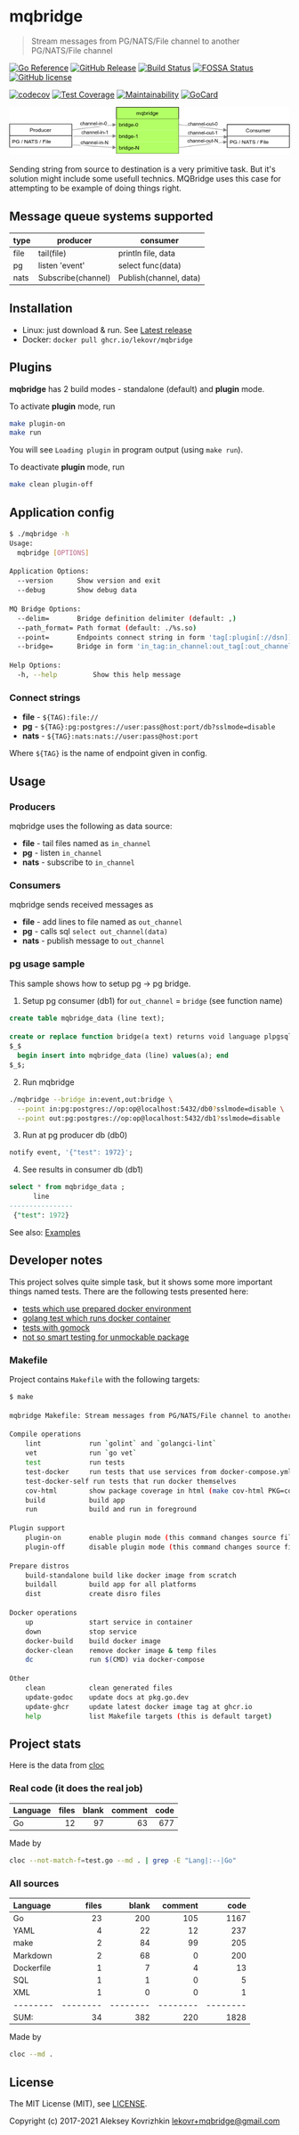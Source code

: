 # mqbridge

> Stream messages from PG/NATS/File channel to another PG/NATS/File channel

[![Go Reference][ref1]][ref2]
 [![GitHub Release][gr1]][gr2]
 [![Build Status][bs1]][bs2]
 [![FOSSA Status][fs1]][fs2]
 [![GitHub license][gl1]][gl2]

[![codecov][cc1]][cc2]
 [![Test Coverage][cct1]][cct2]
 [![Maintainability][ccm1]][ccm2]
 [![GoCard][gc1]][gc2]

[cct1]: https://api.codeclimate.com/v1/badges/0f7f2d4314b28b45e333/test_coverage
[cct2]: https://codeclimate.com/github/LeKovr/mqbridge/test_coverage
[ccm1]: https://api.codeclimate.com/v1/badges/0f7f2d4314b28b45e333/maintainability
[ccm2]: https://codeclimate.com/github/LeKovr/mqbridge/maintainability
[fs1]: https://app.fossa.com/api/projects/git%2Bgithub.com%2FLeKovr%2Fmqbridge.svg?type=shield
[fs2]: https://app.fossa.com/projects/git%2Bgithub.com%2FLeKovr%2Fmqbridge?ref=badge_shield
[ref1]: https://pkg.go.dev/badge/github.com/LeKovr/mqbridge.svg
[ref2]: https://pkg.go.dev/github.com/LeKovr/mqbridge
[cc1]: https://codecov.io/gh/LeKovr/mqbridge/branch/master/graph/badge.svg
[cc2]: https://codecov.io/gh/LeKovr/mqbridge
[gc1]: https://goreportcard.com/badge/github.com/LeKovr/mqbridge
[gc2]: https://goreportcard.com/report/github.com/LeKovr/mqbridge
[bs1]: https://cloud.drone.io/api/badges/LeKovr/mqbridge/status.svg
[bs2]: https://cloud.drone.io/LeKovr/mqbridge
[gr1]: https://img.shields.io/github/release/LeKovr/mqbridge.svg
[gr2]: https://github.com/LeKovr/mqbridge/releases
[gl1]: https://img.shields.io/github/license/LeKovr/mqbridge.svg
[gl2]: https://github.com/LeKovr/mqbridge/blob/master/LICENSE

![Data flow](draw.io.dia.png)

Sending string from source to destination is a very primitive task. But it's solution might include some usefull technics. MQBridge uses this case for attempting to be example of doing things right.

## Message queue systems supported

  type | producer | consumer
-------|----------|----------
 file  | tail(file) | println file, data
  pg   | listen 'event' | select func(data)
  nats | Subscribe(channel) | Publish(channel, data)

## Installation

* Linux: just download & run. See [Latest release](https://github.com/LeKovr/mqbridge/releases/latest)
* Docker: `docker pull ghcr.io/lekovr/mqbridge`

## Plugins

**mqbridge** has 2 build modes - standalone (default) and **plugin** mode.

To activate **plugin** mode, run

```sh
make plugin-on
make run
```

You will see `Loading plugin` in program output (using `make run`).

To deactivate **plugin** mode, run

```sh
make clean plugin-off
```

## Application config

```sh
$ ./mqbridge -h
Usage:
  mqbridge [OPTIONS]

Application Options:
  --version      Show version and exit
  --debug        Show debug data

MQ Bridge Options:
  --delim=       Bridge definition delimiter (default: ,)
  --path_format= Path format (default: ./%s.so)
  --point=       Endpoints connect string in form 'tag[:plugin[://dsn]]' (default: io:file)
  --bridge=      Bridge in form 'in_tag:in_channel:out_tag[:out_channel]' (default: io:src.txt,io:dst.txt)

Help Options:
  -h, --help         Show this help message
```

### Connect strings

* **file** - `${TAG):file://`
* **pg** - `${TAG}:pg:postgres://user:pass@host:port/db?sslmode=disable`
* **nats** - `${TAG}:nats:nats://user:pass@host:port`

Where `${TAG}` is the name of endpoint given in config.

## Usage

### Producers

mqbridge uses the following as data source:

* **file** - tail files named as `in_channel`
* **pg** - listen `in_channel`
* **nats** - subscribe to `in_channel`

### Consumers

mqbridge sends received messages as

* **file** - add lines to file named as `out_channel`
* **pg** - calls sql `select out_channel(data)`
* **nats** - publish message to `out_channel`

### pg usage sample

This sample shows how to setup pg -> pg bridge.

1. Setup pg consumer (db1) for `out_channel` = `bridge` (see function name)

```sql
create table mqbridge_data (line text);

create or replace function bridge(a text) returns void language plpgsql as
$_$ 
  begin insert into mqbridge_data (line) values(a); end 
$_$;
```

2. Run mqbridge

```sh
./mqbridge --bridge in:event,out:bridge \
  --point in:pg:postgres://op:op@localhost:5432/db0?sslmode=disable \
  --point out:pg:postgres://op:op@localhost:5432/db1?sslmode=disable
```

3. Run at pg producer db (db0)

```sql
notify event, '{"test": 1972}';
```

4. See results in consumer db (db1)

```sql
select * from mqbridge_data ;
      line     
----------------
 {"test": 1972}
```

See also: [Examples](examples/)

## Developer notes

This project solves quite simple task, but it shows some more important things named tests.
There are the following tests presented here:

* [tests which use prepared docker environment](Makefile#L86)
* [golang test which runs docker container](plugins/pg/docker_test.go)
* [tests with gomock](plugins/nats/nats_test.go)
* [not so smart testing for unmockable package](plugins/pg/pg_test.go#L31)

### Makefile

Project contains `Makefile` with the following targets:

```bash
$ make

mqbridge Makefile: Stream messages from PG/NATS/File channel to another PG/NATS/File channel

Compile operations
    lint            run `golint` and `golangci-lint`
    vet             run `go vet`
    test            run tests
    test-docker     run tests that use services from docker-compose.yml
    test-docker-self run tests that run docker themselves
    cov-html        show package coverage in html (make cov-html PKG=counter)
    build           build app
    run             build and run in foreground

Plugin support
    plugin-on       enable plugin mode (this command changes source files)
    plugin-off      disable plugin mode (this command changes source files back)

Prepare distros
    build-standalone build like docker image from scratch
    buildall        build app for all platforms
    dist            create disro files

Docker operations
    up              start service in container
    down            stop service
    docker-build    build docker image
    docker-clean    remove docker image & temp files
    dc              run $(CMD) via docker-compose

Other
    clean           clean generated files
    update-godoc    update docs at pkg.go.dev
    update-ghcr     update latest docker image tag at ghcr.io
    help            list Makefile targets (this is default target)

```

## Project stats

Here is the data from [cloc](https://github.com/AlDanial/cloc)

### Real code (it does the real job)

Language|files|blank|comment|code
:-------|-------:|-------:|-------:|-------:
Go |12|97|63|677

Made by

```bash
cloc --not-match-f=test.go --md . | grep -E "Lang|:--|Go"
```

### All sources

Language|files|blank|comment|code
:-------|-------:|-------:|-------:|-------:
Go|23|200|105|1167
YAML|4|22|12|237
make|2|84|99|205
Markdown|2|68|0|200
Dockerfile|1|7|4|13
SQL|1|1|0|5
XML|1|0|0|1
--------|--------|--------|--------|--------
SUM:|34|382|220|1828

Made by

```bash
cloc --md .
```

## License

The MIT License (MIT), see [LICENSE](LICENSE).

Copyright (c) 2017-2021 Aleksey Kovrizhkin <lekovr+mqbridge@gmail.com>
